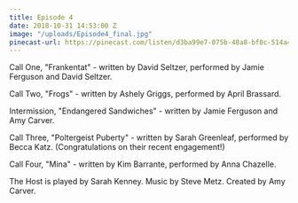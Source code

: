 ```yaml
---
title: Episode 4
date: 2018-10-31 14:53:00 Z
image: "/uploads/Episode4_final.jpg"
pinecast-url: https://pinecast.com/listen/d3ba99e7-075b-48a8-bf0c-514a44bcd299.mp3
---
```


Call One, "Frankentat" - written by David Seltzer, performed by Jamie Ferguson and David Seltzer.

Call Two, "Frogs" - written by Ashely Griggs, performed by April Brassard.

Intermission, "Endangered Sandwiches" - written by Jamie Ferguson and Amy Carver.

Call Three, "Poltergeist Puberty" - written by Sarah Greenleaf, performed by Becca Katz. (Congratulations on their recent engagement!)

Call Four, "Mina" - written by Kim Barrante, performed by Anna Chazelle.

The Host is played by Sarah Kenney.
Music by Steve Metz.
Created by Amy Carver.